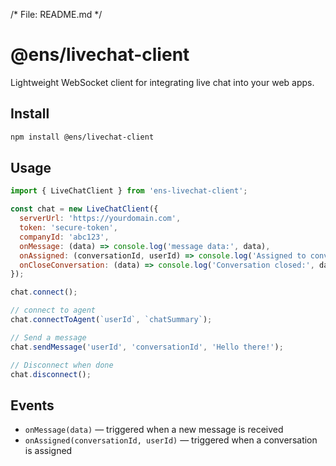  /* File: README.md */
  # @ens/livechat-client
  
  Lightweight WebSocket client for integrating live chat into your web apps.
  
  ## Install
  
  ```bash
  npm install @ens/livechat-client
  ```
  
  ## Usage
  
  ```js
  import { LiveChatClient } from 'ens-livechat-client';
  
  const chat = new LiveChatClient({
    serverUrl: 'https://yourdomain.com',
    token: 'secure-token',
    companyId: 'abc123',
    onMessage: (data) => console.log('message data:', data),
    onAssigned: (conversationId, userId) => console.log('Assigned to convo:', conversationId),
    onCloseConversation: (data) => console.log('Conversation closed:', data),
  });
  
  chat.connect();

  // connect to agent
  chat.connectToAgent(`userId`, `chatSummary`);
  
  // Send a message
  chat.sendMessage('userId', 'conversationId', 'Hello there!');
  
  // Disconnect when done
  chat.disconnect();
  
  ```
  
  ## Events
  
  - `onMessage(data)` — triggered when a new message is received
  - `onAssigned(conversationId, userId)` — triggered when a conversation is assigned
  